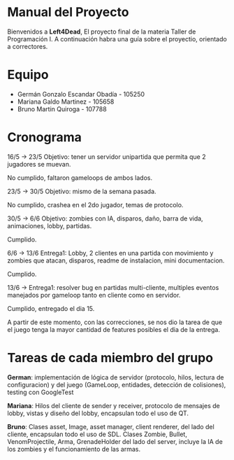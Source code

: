 ﻿# Manual del Proyecto

Bienvenidos a **Left4Dead**, El proyecto final de la materia Taller de Programación I. A continuación habra una guía sobre el proyectio, orientado a correctores.

# Equipo
- Germán Gonzalo Escandar Obadía - 105250
- Mariana Galdo Martinez - 105658
- Bruno Martin Quiroga - 107788

# Cronograma
16/5 -> 23/5 Objetivo: tener un servidor unipartida que permita que 2 jugadores se muevan.

No cumplido, faltaron gameloops de ambos lados.

23/5 -> 30/5 Objetivo: mismo de la semana pasada.

No cumplido, crashea en el 2do jugador, temas de protocolo.

30/5 -> 6/6 Objetivo: zombies con IA, disparos, daño, barra de vida, animaciones, lobby, partidas.

Cumplido.

6/6 -> 13/6 Entrega1: Lobby, 2 clientes en una partida con movimiento y zombies que atacan, disparos, readme de instalacion, mini documentacion.

Cumplido.

13/6 -> Entrega1: resolver bug en partidas multi-cliente, multiples eventos manejados por gameloop tanto en cliente como en servidor.

Cumplido, entregado el dia 15.

A partir de este momento, con las correcciones, se nos dio la tarea de que el juego tenga la mayor cantidad de features posibles el dia de la entrega.


# Tareas de cada miembro del grupo

**German**: implementación de lógica de servidor (protocolo, hilos, lectura de configuracion) y del juego (GameLoop, entidades, detección de colisiones), testing con GoogleTest

**Mariana**: Hilos del cliente de sender y receiver, protocolo de mensajes de lobby, vistas y diseño del lobby, encapsulan todo el uso de QT.

**Bruno**: Clases asset, Image, asset manager, client renderer, del lado del cliente, encapsulan todo el uso de SDL. Clases Zombie, Bullet, VenomProjectile, Arma, GrenadeHolder del lado del server, incluye la IA de los zombies y el funcionamiento de las armas.



